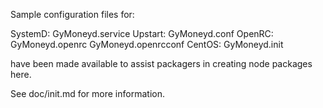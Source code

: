Sample configuration files for:

SystemD: GyMoneyd.service
Upstart: GyMoneyd.conf
OpenRC:  GyMoneyd.openrc
         GyMoneyd.openrcconf
CentOS:  GyMoneyd.init

have been made available to assist packagers in creating node packages here.

See doc/init.md for more information.
